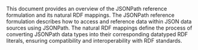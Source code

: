 This document provides an overview of the JSONPath reference formulation and its
natural RDF mappings. 
The JSONPath reference formulation describes how to access and reference data within
JSON data sources using JSONPath. 
The natural RDF mappings define the process of converting JSONPath data types into
their corresponding datatyped RDF literals, ensuring compatibility and
interoperability with RDF standards. 
